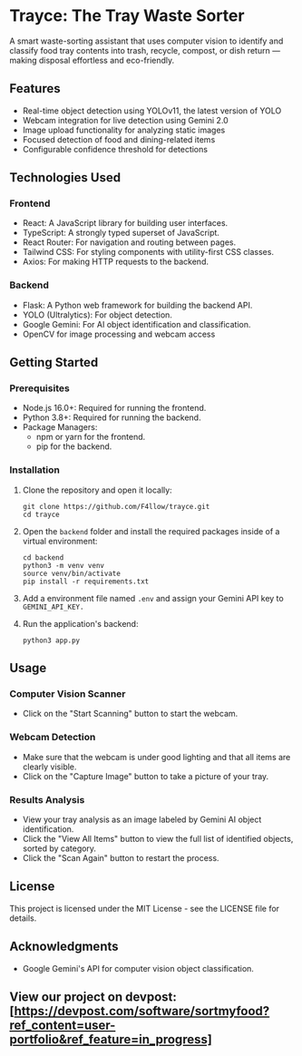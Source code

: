 # Trayce: The Tray Waste Sorter

A smart waste-sorting assistant that uses computer vision to identify and classify food tray contents into trash, recycle, compost, or dish return — making disposal effortless and eco-friendly.

## Features

- Real-time object detection using YOLOv11, the latest version of YOLO
- Webcam integration for live detection using Gemini 2.0
- Image upload functionality for analyzing static images
- Focused detection of food and dining-related items
- Configurable confidence threshold for detections

## Technologies Used

### Frontend
- React: A JavaScript library for building user interfaces.
- TypeScript: A strongly typed superset of JavaScript.
- React Router: For navigation and routing between pages.
- Tailwind CSS: For styling components with utility-first CSS classes.
- Axios: For making HTTP requests to the backend.

### Backend
- Flask: A Python web framework for building the backend API.
- YOLO (Ultralytics): For object detection.
- Google Gemini: For AI object identification and classification.
- OpenCV for image processing and webcam access

## Getting Started

### Prerequisites

- Node.js 16.0+: Required for running the frontend.
- Python 3.8+: Required for running the backend.
- Package Managers:
   - npm or yarn for the frontend.
   - pip for the backend.

### Installation

1. Clone the repository and open it locally:
   ```
   git clone https://github.com/F4llow/trayce.git
   cd trayce
   ```

2. Open the `backend` folder and install the required packages inside of a virtual environment:
   ```
   cd backend
   python3 -m venv venv
   source venv/bin/activate
   pip install -r requirements.txt
   ```

3. Add a environment file named `.env` and assign your Gemini API key to `GEMINI_API_KEY.`

4. Run the application's backend:
   ```
   python3 app.py
   ```

## Usage

### Computer Vision Scanner
- Click on the "Start Scanning" button to start the webcam.

### Webcam Detection
- Make sure that the webcam is under good lighting and that all items are clearly visible.
- Click on the "Capture Image" button to take a picture of your tray.

### Results Analysis
- View your tray analysis as an image labeled by Gemini AI object identification.
- Click the "View All Items" button to view the full list of identified objects, sorted by category. 
- Click the "Scan Again" button to restart the process.

## License

This project is licensed under the MIT License - see the LICENSE file for details.

## Acknowledgments
- Google Gemini's API for computer vision object classification.

## View our project on devpost: [https://devpost.com/software/sortmyfood?ref_content=user-portfolio&ref_feature=in_progress]

